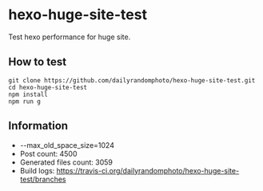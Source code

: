 # hexo-huge-site-test
Test hexo performance for huge site.

## How to test

```
git clone https://github.com/dailyrandomphoto/hexo-huge-site-test.git
cd hexo-huge-site-test
npm install
npm run g
```

## Information

- --max_old_space_size=1024
- Post count: 4500
- Generated files count: 3059
- Build logs: https://travis-ci.org/dailyrandomphoto/hexo-huge-site-test/branches
